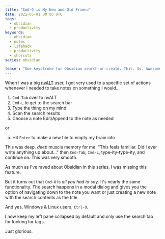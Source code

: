 ```yaml
---
title: "Cmd-O is My New and Old Friend"
date: 2021-05-01 00:00 UTC
tags:
  - obsidian
  - productivity
keywords:
  - obsidian
  - notes
  - lifehack
  - productivity
  - shorcuts
series: obsidian

teaser: "One keystroke for Obsidian search-or-create. This. Is. Awesome."    
---
```


[nva]: https://brettterpstra.com/projects/nvalt/

When I was a big [nvALT][nva] user, I got very used to a specific set of actions whenever I needed to take notes on something I would...

1. `Cmd-Tab` over to nvALT
1. `Cmd-L` to get to the search bar
1. Type the thing on my mind
1. Scan the search results
1. Choose a note Edit/Append to the note as needed

or

5. Hit `Enter` to make a new file to empty my brain into

This was deep, _deep_ muscle memory for me. "This feels familiar. Did I ever write anything up about..." then `Cmd-Tab`, `Cmd-L`, type-ity-type-ity, and continue on. This was very smooth.

As much as I've raved about Obsidian in this series, I was missing this feature.

But it turns out that `Cmd-O` is _all you had to say_. It's nearly the same functionality. The search happens in a modal dialog and gives you the option of navigating down to the note you want or just creating a new note with the search contents as the title.

And yes, Windows & Linux users, `Ctrl-O`.

I now keep my left pane collapsed by default and only use the search tab for looking for tags.

Just glorious.



